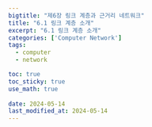 ```yaml
---
bigtitle: "제6장 링크 계층과 근거리 네트워크"
title: "6.1 링크 계층 소개"
excerpt: "6.1 링크 계층 소개"
categories: ['Computer Network']
tags:
  - computer
  - network

toc: true
toc_sticky: true
use_math: true
 
date: 2024-05-14
last_modified_at: 2024-05-14
---
```

